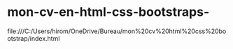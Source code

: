 # mon-cv-en-html-css-bootstraps-
file:///C:/Users/hirom/OneDrive/Bureau/mon%20cv%20html%20css%20bootstrap/index.html
